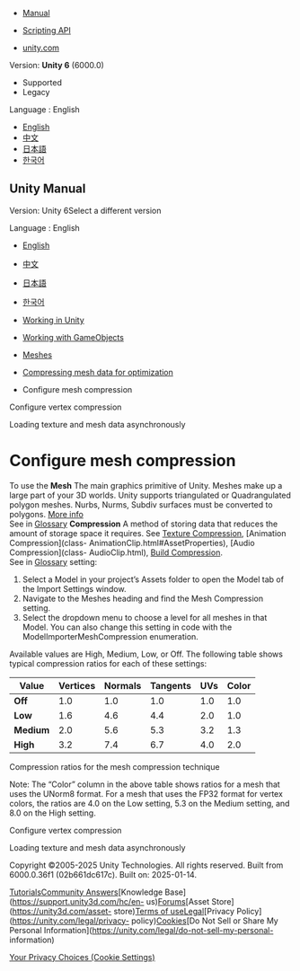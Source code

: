[](https://docs.unity3d.com)

  * [Manual](../Manual/index.html)
  * [Scripting API](../ScriptReference/index.html)

  * [unity.com](https://unity.com/)

Version: **Unity 6** (6000.0)

  * Supported
  * Legacy

Language : English

  * [English](/Manual/configure-mesh-compression.html)
  * [中文](/cn/current/Manual/configure-mesh-compression.html)
  * [日本語](/ja/current/Manual/configure-mesh-compression.html)
  * [한국어](/kr/current/Manual/configure-mesh-compression.html)

[](https://docs.unity3d.com)

## Unity Manual

Version: Unity 6Select a different version

Language : English

  * [English](/Manual/configure-mesh-compression.html)
  * [中文](/cn/current/Manual/configure-mesh-compression.html)
  * [日本語](/ja/current/Manual/configure-mesh-compression.html)
  * [한국어](/kr/current/Manual/configure-mesh-compression.html)

  * [Working in Unity](working-in-unity.html)
  * [Working with GameObjects](working-with-gameobjects.html)
  * [Meshes](mesh.html)
  * [Compressing mesh data for optimization](compressing-mesh-data-optimization.html)
  * Configure mesh compression

[](configure-vertex-compression.html)

Configure vertex compression

[](loading-texture-mesh-data-asynchronously.html)

Loading texture and mesh data asynchronously

# Configure mesh compression

To use the **Mesh** The main graphics primitive of Unity. Meshes make up a
large part of your 3D worlds. Unity supports triangulated or Quadrangulated
polygon meshes. Nurbs, Nurms, Subdiv surfaces must be converted to polygons.
[More info](mesh.html)  
See in [Glossary](Glossary.html#Mesh) **Compression** A method of storing data
that reduces the amount of storage space it requires. See [Texture
Compression](class-TextureImporterOverride), [Animation Compression](class-
AnimationClip.html#AssetProperties), [Audio Compression](class-
AudioClip.html), [Build Compression](ReducingFilesize.html).  
See in [Glossary](Glossary.html#compression) setting:

  1. Select a Model in your project’s Assets folder to open the Model tab of the Import Settings window.
  2. Navigate to the Meshes heading and find the Mesh Compression setting.
  3. Select the dropdown menu to choose a level for all meshes in that Model. You can also change this setting in code with the ModelImporterMeshCompression enumeration.

Available values are High, Medium, Low, or Off. The following table shows
typical compression ratios for each of these settings:

**Value** | **Vertices** | **Normals** | **Tangents** | **UVs** | **Color**  
---|---|---|---|---|---  
**Off** | 1.0 | 1.0 | 1.0 | 1.0 | 1.0  
**Low** | 1.6 | 4.6 | 4.4 | 2.0 | 1.0  
**Medium** | 2.0 | 5.6 | 5.3 | 3.2 | 1.3  
**High** | 3.2 | 7.4 | 6.7 | 4.0 | 2.0  
  
Compression ratios for the mesh compression technique

Note: The “Color” column in the above table shows ratios for a mesh that uses
the UNorm8 format. For a mesh that uses the FP32 format for vertex colors, the
ratios are 4.0 on the Low setting, 5.3 on the Medium setting, and 8.0 on the
High setting.

[](configure-vertex-compression.html)

Configure vertex compression

[](loading-texture-mesh-data-asynchronously.html)

Loading texture and mesh data asynchronously

Copyright ©2005-2025 Unity Technologies. All rights reserved. Built from
6000.0.36f1 (02b661dc617c). Built on: 2025-01-14.

[Tutorials](https://learn.unity.com/)[Community
Answers](https://answers.unity3d.com)[Knowledge
Base](https://support.unity3d.com/hc/en-
us)[Forums](https://forum.unity3d.com)[Asset Store](https://unity3d.com/asset-
store)[Terms of
use](https://docs.unity3d.com/Manual/TermsOfUse.html)[Legal](https://unity.com/legal)[Privacy
Policy](https://unity.com/legal/privacy-
policy)[Cookies](https://unity.com/legal/cookie-policy)[Do Not Sell or Share
My Personal Information](https://unity.com/legal/do-not-sell-my-personal-
information)

[Your Privacy Choices (Cookie Settings)](javascript:void\(0\);)

